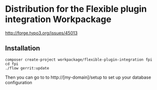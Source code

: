 # Distribution for the Flexible plugin integration Workpackage

http://forge.typo3.org/issues/45013

## Installation

```
composer create-project workpackage/flexible-plugin-integration fpi
cd fpi
./flow gerrit:update
```

Then you can go to to http://[my-domain]/setup to set up your database configuration
